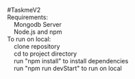#TaskmeV2 <br />
Requirements: <br />
&nbsp;&nbsp;&nbsp;&nbsp;Mongodb Server <br />
&nbsp;&nbsp;&nbsp;&nbsp;Node.js and npm <br />
To run on local: <br />
&nbsp;&nbsp;&nbsp;&nbsp;clone repository <br />
&nbsp;&nbsp;&nbsp;&nbsp;cd to project directory <br />
&nbsp;&nbsp;&nbsp;&nbsp;run "npm install" to install dependencies <br />
&nbsp;&nbsp;&nbsp;&nbsp;run "npm run devStart" to run on local <br />

